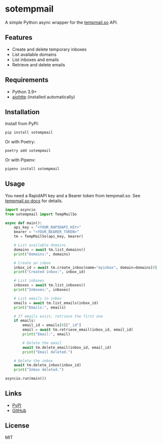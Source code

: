 # sotempmail

A simple Python async wrapper for the [tempmail.so](https://rapidapi.com/tempmailso-tempmailso-default/api/tempmail-so) API.

## Features
- Create and delete temporary inboxes
- List available domains
- List inboxes and emails
- Retrieve and delete emails

## Requirements
- Python 3.9+
- [aiohttp](https://docs.aiohttp.org/) (installed automatically)

## Installation

Install from PyPI:

```bash
pip install sotempmail
```

Or with Poetry:

```bash
poetry add sotempmail
```

Or with Pipenv:

```bash
pipenv install sotempmail
```

## Usage

You need a RapidAPI key and a Bearer token from tempmail.so. See [tempmail.so docs](https://rapidapi.com/tempmailso-tempmailso-default/api/tempmail-so) for details.

```python
import asyncio
from sotempmail import TempMailSo

async def main():
    api_key = "<YOUR_RAPIDAPI_KEY>"
    bearer = "<YOUR_BEARER_TOKEN>"
    tm = TempMailSo(api_key, bearer)

    # List available domains
    domains = await tm.list_domains()
    print("Domains:", domains)

    # Create an inbox
    inbox_id = await tm.create_inbox(name="myinbox", domain=domains[0], lifespan=60)
    print("Created inbox:", inbox_id)

    # List inboxes
    inboxes = await tm.list_inboxes()
    print("Inboxes:", inboxes)

    # List emails in inbox
    emails = await tm.list_emails(inbox_id)
    print("Emails:", emails)

    # If emails exist, retrieve the first one
    if emails:
        email_id = emails[0]["_id"]
        email = await tm.retrieve_email(inbox_id, email_id)
        print("Email:", email)

        # Delete the email
        await tm.delete_email(inbox_id, email_id)
        print("Email deleted.")

    # Delete the inbox
    await tm.delete_inbox(inbox_id)
    print("Inbox deleted.")

asyncio.run(main())
```

## Links
- [PyPI](https://pypi.org/project/sotempmail/)
- [GitHub](https://github.com/jbsanf/sotempmail)

## License
MIT
